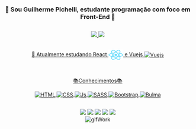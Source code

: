 <h3 align="center">🎯 Sou Guilherme Pichelli, estudante programação com foco em Front-End 🎯</h1>

##

<div align="center">
  <a href="https://github.com/GuilhermePichelli"/>
  <img height="180em" src="https://github-readme-stats.vercel.app/api?username=GuilhermePichelli&show_icons=true&theme=tokyonight"/>
  <img height="180em" src="https://github-readme-stats.vercel.app/api/top-langs/?username=GuilhermePichelli&show_icons=true&theme=tokyonight"/>
</div>

##

<div align="center"><p>🌱 Atualmente estudando React <img align="center" alt="React" height="30" width="40" src="https://raw.githubusercontent.com/devicons/devicon/master/icons/react/react-original.svg"> e Vuejs <img align="center" alt="Vuejs" height="30" width="40" src="https://cdn.jsdelivr.net/gh/devicons/devicon/icons/vuejs/vuejs-original.svg" /></p></div>

<div style="display: inline_block" align="center" ><br>
  <p>📚Conhecimentos📚</p>
  <img align="center" alt="HTML" height="30" width="50" src="https://cdn.jsdelivr.net/gh/devicons/devicon/icons/html5/html5-original.svg"/>
  <img align="center" alt="CSS" height="30" width="40" src="https://cdn.jsdelivr.net/gh/devicons/devicon/icons/css3/css3-original.svg" />
  <img align="center" alt="Js" height="30" width="40" src="https://cdn.jsdelivr.net/gh/devicons/devicon/icons/javascript/javascript-original.svg" />
  <img align="center" alt="SASS" height="30" width="40" src="https://cdn.jsdelivr.net/gh/devicons/devicon/icons/sass/sass-original.svg"/>
  <img align="center" alt="Bootstrap" height="30" width="40" src="https://cdn.jsdelivr.net/gh/devicons/devicon/icons/bootstrap/bootstrap-original.svg"/>
  <img align="center" alt="Bulma" height="30" width="40" src="https://cdn.jsdelivr.net/gh/devicons/devicon/icons/bulma/bulma-plain.svg"/>    
</div>

##

<div align="center"> 
  <a href="https://www.linkedin.com/in/guilhermepichelli/" target="_blank"><img src="https://img.shields.io/badge/-LinkedIn-%230077B5?style=for-the-badge&logo=linkedin&logoColor=white" target="_blank"></a> 
  <a href="https://wa.me/5511964106228" target="_blank"><img src="https://img.shields.io/badge/-Whatsapp-%25D366?style=for-the-badge&logo=Whatsapp&logoColor=white" target="_blank"></a>
  <a href="https://discord.gg/5wCrt3hZ" target="_blank" target="_blank"><img src="https://img.shields.io/badge/Discord-7289DA?style=for-the-badge&logo=discord&logoColor=white" target="_blank"></a> 
  <a href="mailto:guilhermepichelli@hotmail.com" target="_blank"><img src="https://img.shields.io/badge/-Gmail-%23333?style=for-the-badge&logo=gmail&logoColor=white" target="_blank"></a>
  <a href="https://www.instagram.com/gpichelli/" target="_blank"><img src="https://img.shields.io/badge/-Instagram-%23E4405F?style=for-the-badge&logo=instagram&logoColor=white" target="_blank"></a>
</div>

<div align="center"><img align="center" alt="gifWork" height="400" width="560" src="https://gifs.eco.br/wp-content/uploads/2022/11/gifs-de-programador-3.gif"/></div>

